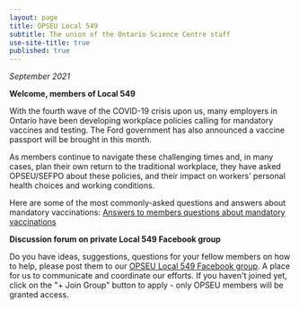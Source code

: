 ```yaml
---
layout: page
title: OPSEU Local 549
subtitle: The union of the Ontario Science Centre staff
use-site-title: true
published: true
---
```

*September 2021*

**Welcome, members of Local 549**

With the fourth wave of the COVID-19 crisis upon us, many employers in Ontario have been developing workplace policies calling for mandatory vaccines and testing. The Ford government has also announced a vaccine passport will be brought in this month.

As members continue to navigate these challenging times and, in many cases, plan their own return to the traditional workplace, they have asked OPSEU/SEFPO about these policies, and their impact on workers’ personal health choices and working conditions.

Here are some of the most commonly-asked questions and answers about mandatory vaccinations: [Answers to members questions about mandatory vaccinations](https://opseu.org/news/frequently-asked-questions-about-mandatory-vaccinations/132444/)

**Discussion forum on private Local 549 Facebook group**

Do you have ideas, suggestions, questions for your fellow members on how to help, please post them to our [OPSEU Local 549 Facebook group](https://www.facebook.com/groups/638743390217436/). A place for us to communicate and coordinate our efforts. If you haven't joined yet, click on the "+ Join Group" button to apply - only OPSEU members will be granted access. 

<!--stackedit_data:
eyJoaXN0b3J5IjpbMTY4MDE4Nzg4Nl19
-->
